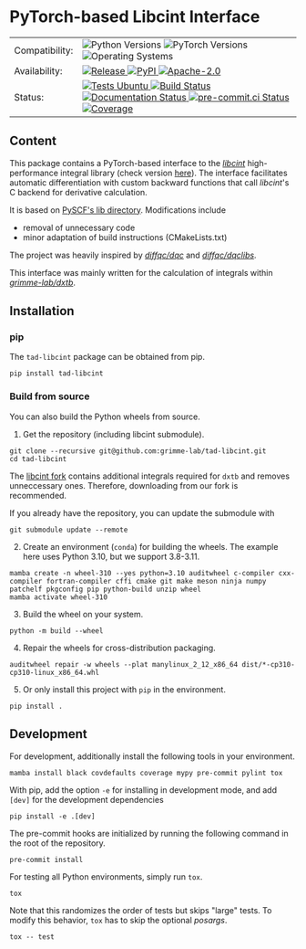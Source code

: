 # PyTorch-based Libcint Interface

<table>
  <tr>
    <td>Compatibility:</td>
    <td>
      <img src="https://img.shields.io/badge/Python-3.8%20|%203.9%20|%203.10%20|%203.11%20|%203.12-blue.svg" alt="Python Versions"/>
      <img src="https://img.shields.io/badge/PyTorch-%3E=1.11.0-blue.svg" alt="PyTorch Versions"/>
      <img src="https://img.shields.io/badge/OS-Linux-blue.svg" alt="Operating Systems">
    </td>
  </tr>
  <tr>
    <td>Availability:</td>
    <td>
      <a href="https://github.com/tad-mctc/tad-libcint/releases/latest">
        <img src="https://img.shields.io/github/v/release/tad-mctc/tad-libcint?color=orange" alt="Release"/>
      </a>
      <a href="https://pypi.org/project/tad-libcint/">
        <img src="https://img.shields.io/pypi/v/tad-libcint?color=orange" alt="PyPI"/>
      </a>
      <a href="http://www.apache.org/licenses/LICENSE-2.0">
        <img src="https://img.shields.io/badge/License-Apache%202.0-orange.svg" alt="Apache-2.0"/>
      </a>
    </td>
  </tr>
  <tr>
    <td>Status:</td>
    <td>
      <a href="https://github.com/tad-mctc/tad-libcint/actions/workflows/ubuntu.yaml">
        <img src="https://github.com/tad-mctc/tad-libcint/actions/workflows/ubuntu.yaml/badge.svg" alt="Tests Ubuntu"/>
      </a>
      <a href="https://github.com/tad-mctc/tad-libcint/actions/workflows/release.yaml">
        <img src="https://github.com/tad-mctc/tad-libcint/actions/workflows/release.yaml/badge.svg" alt="Build Status"/>
      </a>
      <a href="https://tad-libcint.readthedocs.io">
        <img src="https://readthedocs.org/projects/tad-libcint/badge/?version=latest" alt="Documentation Status"/>
      </a>
      <a href="https://results.pre-commit.ci/latest/github/tad-mctc/tad-libcint/main">
        <img src="https://results.pre-commit.ci/badge/github/tad-mctc/tad-libcint/main.svg" alt="pre-commit.ci Status"/>
      </a>
      <a href="https://codecov.io/gh/tad-mctc/tad-libcint">
        <img src="https://codecov.io/gh/tad-mctc/tad-libcint/branch/main/graph/badge.svg?token=9faLOhisRx" alt="Coverage"/>
      </a>
    </td>
  </tr>
</table>


## Content

This package contains a PyTorch-based interface to the *[libcint](https://github.com/sunqm/libcint)* high-performance integral library (check version [here](https://github.com/tad-mctc/libcint/blob/dxtb/README.rst)).
The interface facilitates automatic differentiation with custom backward functions that call *libcint*'s C backend for derivative calculation.

It is based on [PySCF's lib directory](https://github.com/pyscf/pyscf/tree/master/pyscf/lib). Modifications include

- removal of unnecessary code
- minor adaptation of build instructions (CMakeLists.txt)

The project was heavily inspired by *[diffqc/dqc](https://github.com/diffqc/dqc)* and *[diffqc/dqclibs](https://github.com/diffqc/dqclibs)*.

This interface was mainly written for the calculation of integrals within *[grimme-lab/dxtb](https://github.com/grimme-lab/dxtb)*.


## Installation

### pip

The `tad-libcint` package can be obtained from pip.

```console
pip install tad-libcint
```

### Build from source

You can also build the Python wheels from source.

1. Get the repository (including libcint submodule).

```console
git clone --recursive git@github.com:grimme-lab/tad-libcint.git
cd tad-libcint
```

The [libcint fork](https://github.com/tad-mctc/libcint/tree/dxtb) contains additional integrals required for `dxtb` and removes unneccessary ones.
Therefore, downloading from our fork is recommended.

If you already have the repository, you can update the submodule with

```console
git submodule update --remote
```

2. Create an environment (`conda`) for building the wheels. The example here uses Python 3.10, but we support 3.8-3.11.

```console
mamba create -n wheel-310 --yes python=3.10 auditwheel c-compiler cxx-compiler fortran-compiler cffi cmake git make meson ninja numpy patchelf pkgconfig pip python-build unzip wheel
mamba activate wheel-310
```

3. Build the wheel on your system.

```console
python -m build --wheel
```

4. Repair the wheels for cross-distribution packaging.

```console
auditwheel repair -w wheels --plat manylinux_2_12_x86_64 dist/*-cp310-cp310-linux_x86_64.whl
```

5. Or only install this project with `pip` in the environment.

```console
pip install .
```


## Development

For development, additionally install the following tools in your environment.

```console
mamba install black covdefaults coverage mypy pre-commit pylint tox
```

With pip, add the option `-e` for installing in development mode, and add `[dev]` for the development dependencies

```console
pip install -e .[dev]
```

The pre-commit hooks are initialized by running the following command in the root of the repository.

```console
pre-commit install
```

For testing all Python environments, simply run `tox`.

```console
tox
```

Note that this randomizes the order of tests but skips "large" tests. To modify this behavior, `tox` has to skip the optional *posargs*.

```console
tox -- test
```
